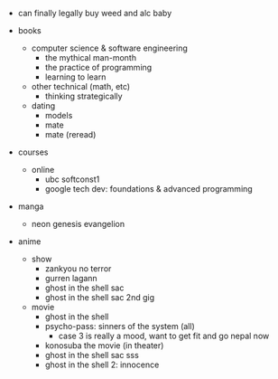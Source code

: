 - can finally legally buy weed and alc baby

- books
  - computer science & software engineering
    - the mythical man-month
    - the practice of programming
    - learning to learn
  - other technical (math, etc)
    - thinking strategically
  - dating
    - models
    - mate
    - mate (reread)
    
- courses
  - online
    - ubc softconst1
    - google tech dev: foundations & advanced programming
    
- manga
  - neon genesis evangelion

- anime
  - show
    - zankyou no terror
    - gurren lagann
    - ghost in the shell sac
    - ghost in the shell sac 2nd gig
  - movie
    - ghost in the shell
    - psycho-pass: sinners of the system (all)
      - case 3 is really a mood, want to get fit and go nepal now
    - konosuba the movie (in theater)
    - ghost in the shell sac sss
    - ghost in the shell 2: innocence 
